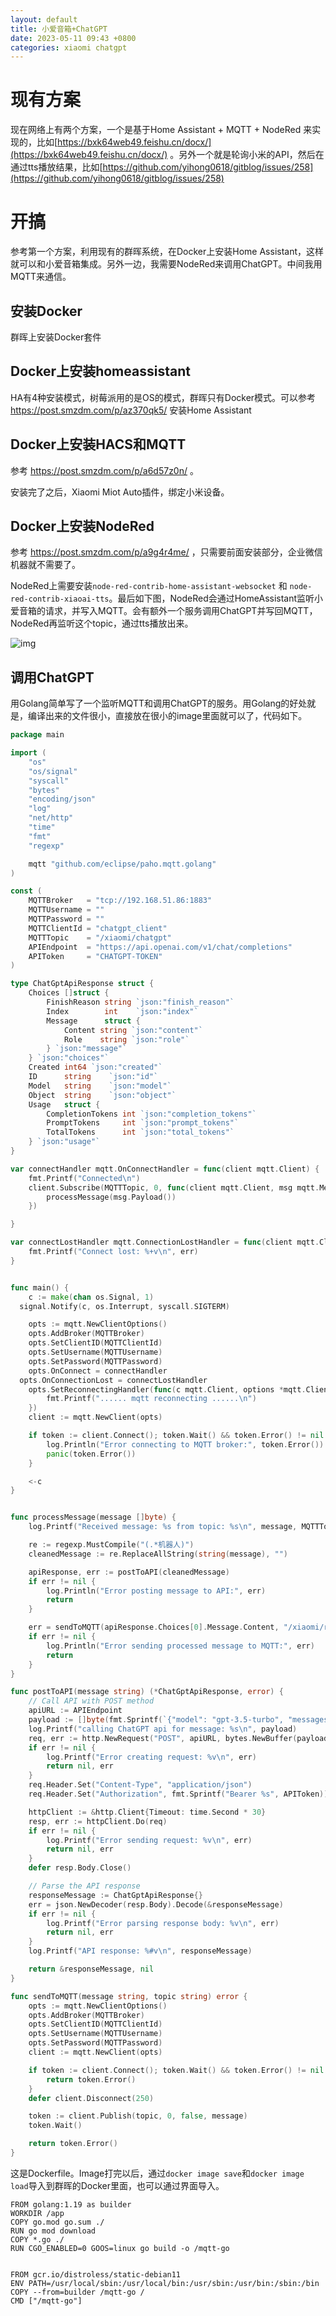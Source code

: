 ```yaml
---
layout: default
title: 小爱音箱+ChatGPT
date: 2023-05-11 09:43 +0800
categories: xiaomi chatgpt
---
```


# 现有方案

现在网络上有两个方案，一个是基于Home Assistant + MQTT + NodeRed 来实现的，比如[https://bxk64web49.feishu.cn/docx/](https://bxk64web49.feishu.cn/docx/) 。另外一个就是轮询小米的API，然后在通过tts播放结果，比如[https://github.com/yihong0618/gitblog/issues/258](https://github.com/yihong0618/gitblog/issues/258)


# 开搞

参考第一个方案，利用现有的群晖系统，在Docker上安装Home Assistant，这样就可以和小爱音箱集成。另外一边，我需要NodeRed来调用ChatGPT。中间我用MQTT来通信。

## 安装Docker

群晖上安装Docker套件

## Docker上安装homeassistant

HA有4种安装模式，树莓派用的是OS的模式，群晖只有Docker模式。可以参考 https://post.smzdm.com/p/az370qk5/ 安装Home Assistant

## Docker上安装HACS和MQTT

参考 https://post.smzdm.com/p/a6d57z0n/ 。

安装完了之后，Xiaomi Miot Auto插件，绑定小米设备。

## Docker上安装NodeRed

参考 https://post.smzdm.com/p/a9g4r4me/ ，只需要前面安装部分，企业微信机器就不需要了。

NodeRed上需要安装`node-red-contrib-home-assistant-websocket` 和 `node-red-contrib-xiaoai-tts`。最后如下图，NodeRed会通过HomeAssistant监听小爱音箱的请求，并写入MQTT。会有额外一个服务调用ChatGPT并写回MQTT，NodeRed再监听这个topic，通过tts播放出来。

![img](/images/nodered_xiaomi.png)

## 调用ChatGPT

用Golang简单写了一个监听MQTT和调用ChatGPT的服务。用Golang的好处就是，编译出来的文件很小，直接放在很小的image里面就可以了，代码如下。

```go
package main

import (
	"os"
	"os/signal"
	"syscall"
	"bytes"
	"encoding/json"
	"log"
	"net/http"
	"time"
	"fmt"
	"regexp"

	mqtt "github.com/eclipse/paho.mqtt.golang"
)

const (
	MQTTBroker   = "tcp://192.168.51.86:1883"
	MQTTUsername = ""
	MQTTPassword = ""
	MQTTClientId = "chatgpt_client"
	MQTTTopic    = "/xiaomi/chatgpt"
	APIEndpoint  = "https://api.openai.com/v1/chat/completions"
	APIToken     = "CHATGPT-TOKEN"
)

type ChatGptApiResponse struct {
	Choices []struct {
		FinishReason string `json:"finish_reason"`
		Index        int    `json:"index"`
		Message      struct {
			Content string `json:"content"`
			Role    string `json:"role"`
		} `json:"message"`
	} `json:"choices"`
	Created int64 `json:"created"`
	ID      string    `json:"id"`
	Model   string    `json:"model"`
	Object  string    `json:"object"`
	Usage   struct {
		CompletionTokens int `json:"completion_tokens"`
		PromptTokens     int `json:"prompt_tokens"`
		TotalTokens      int `json:"total_tokens"`
	} `json:"usage"`
}

var connectHandler mqtt.OnConnectHandler = func(client mqtt.Client) {
	fmt.Printf("Connected\n")
	client.Subscribe(MQTTTopic, 0, func(client mqtt.Client, msg mqtt.Message) {
		processMessage(msg.Payload())
	})

}

var connectLostHandler mqtt.ConnectionLostHandler = func(client mqtt.Client, err error) {
	fmt.Printf("Connect lost: %+v\n", err)
}


func main() {
	c := make(chan os.Signal, 1)
  signal.Notify(c, os.Interrupt, syscall.SIGTERM)

	opts := mqtt.NewClientOptions()
	opts.AddBroker(MQTTBroker)
	opts.SetClientID(MQTTClientId)
	opts.SetUsername(MQTTUsername)
	opts.SetPassword(MQTTPassword)
	opts.OnConnect = connectHandler
  opts.OnConnectionLost = connectLostHandler
	opts.SetReconnectingHandler(func(c mqtt.Client, options *mqtt.ClientOptions) {
		fmt.Printf("...... mqtt reconnecting ......\n")
	})
	client := mqtt.NewClient(opts)

	if token := client.Connect(); token.Wait() && token.Error() != nil {
		log.Println("Error connecting to MQTT broker:", token.Error())
		panic(token.Error())
	}

	<-c
}


func processMessage(message []byte) {
	log.Printf("Received message: %s from topic: %s\n", message, MQTTTopic)

	re := regexp.MustCompile("(.*机器人)")
	cleanedMessage := re.ReplaceAllString(string(message), "")

	apiResponse, err := postToAPI(cleanedMessage)
	if err != nil {
		log.Println("Error posting message to API:", err)
		return
	}

	err = sendToMQTT(apiResponse.Choices[0].Message.Content, "/xiaomi/reply")
	if err != nil {
		log.Println("Error sending processed message to MQTT:", err)
		return
	}
}

func postToAPI(message string) (*ChatGptApiResponse, error) {
	// Call API with POST method
	apiURL := APIEndpoint
	payload := []byte(fmt.Sprintf(`{"model": "gpt-3.5-turbo", "messages": [{"role": "user", "content": "%s"}]}`, message))
	log.Printf("calling ChatGPT api for message: %s\n", payload)
	req, err := http.NewRequest("POST", apiURL, bytes.NewBuffer(payload))
	if err != nil {
		log.Printf("Error creating request: %v\n", err)
		return nil, err
	}
	req.Header.Set("Content-Type", "application/json")
	req.Header.Set("Authorization", fmt.Sprintf("Bearer %s", APIToken))

	httpClient := &http.Client{Timeout: time.Second * 30}
	resp, err := httpClient.Do(req)
	if err != nil {
		log.Printf("Error sending request: %v\n", err)
		return nil, err
	}
	defer resp.Body.Close()

	// Parse the API response
	responseMessage := ChatGptApiResponse{}
	err = json.NewDecoder(resp.Body).Decode(&responseMessage)
	if err != nil {
		log.Printf("Error parsing response body: %v\n", err)
		return nil, err
	}
	log.Printf("API response: %#v\n", responseMessage)

	return &responseMessage, nil
}

func sendToMQTT(message string, topic string) error {
	opts := mqtt.NewClientOptions()
	opts.AddBroker(MQTTBroker)
	opts.SetClientID(MQTTClientId)
	opts.SetUsername(MQTTUsername)
	opts.SetPassword(MQTTPassword)
	client := mqtt.NewClient(opts)

	if token := client.Connect(); token.Wait() && token.Error() != nil {
		return token.Error()
	}
	defer client.Disconnect(250)

	token := client.Publish(topic, 0, false, message)
	token.Wait()

	return token.Error()
}
```

这是Dockerfile。Image打完以后，通过`docker image save`和`docker image load`导入到群晖的Docker里面，也可以通过界面导入。

```docker
FROM golang:1.19 as builder
WORKDIR /app
COPY go.mod go.sum ./
RUN go mod download
COPY *.go ./
RUN CGO_ENABLED=0 GOOS=linux go build -o /mqtt-go


FROM gcr.io/distroless/static-debian11
ENV PATH=/usr/local/sbin:/usr/local/bin:/usr/sbin:/usr/bin:/sbin:/bin
COPY --from=builder /mqtt-go /
CMD ["/mqtt-go"]
```